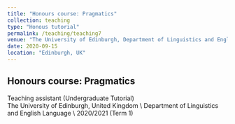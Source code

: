 ```yaml
---
title: "Honours course: Pragmatics"
collection: teaching
type: "Honous tutorial"
permalink: /teaching/teaching7
venue: "The University of Edinburgh, Department of Linguistics and English Language"
date: 2020-09-15
location: "Edinburgh, UK"
---
```

## Honours course: Pragmatics
Teaching assistant (Undergraduate Tutorial)  
The University of Edinburgh, United Kingdom \\
Department of Linguistics and English Language \\
2020/2021 (Term 1)

